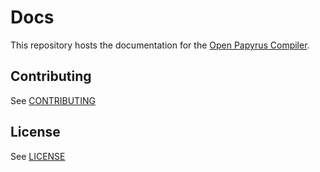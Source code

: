 # Docs

This repository hosts the documentation for the [Open Papyrus Compiler](https://github.com/open-papyrus/papyrus-compiler).

## Contributing

See [CONTRIBUTING](./CONTRIBUTING.md)

## License

See [LICENSE](./LICENSE)
